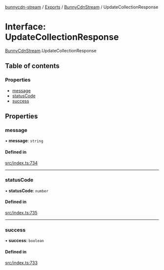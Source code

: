 [bunnycdn-stream](../README.md) / [Exports](../modules.md) / [BunnyCdnStream](../modules/BunnyCdnStream.md) / UpdateCollectionResponse

# Interface: UpdateCollectionResponse

[BunnyCdnStream](../modules/BunnyCdnStream.md).UpdateCollectionResponse

## Table of contents

### Properties

- [message](BunnyCdnStream.UpdateCollectionResponse.md#message)
- [statusCode](BunnyCdnStream.UpdateCollectionResponse.md#statuscode)
- [success](BunnyCdnStream.UpdateCollectionResponse.md#success)

## Properties

### message

• **message**: `string`

#### Defined in

[src/index.ts:734](https://github.com/dan-online/bunnycdn-stream/blob/62b253f/src/index.ts#L734)

___

### statusCode

• **statusCode**: `number`

#### Defined in

[src/index.ts:735](https://github.com/dan-online/bunnycdn-stream/blob/62b253f/src/index.ts#L735)

___

### success

• **success**: `boolean`

#### Defined in

[src/index.ts:733](https://github.com/dan-online/bunnycdn-stream/blob/62b253f/src/index.ts#L733)
